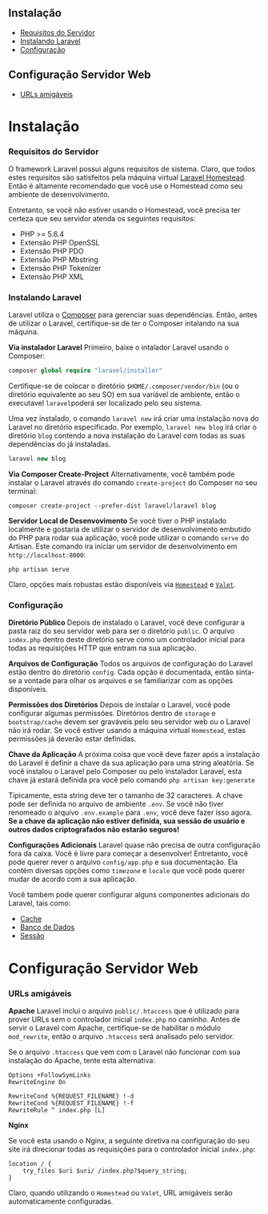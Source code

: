 ## Instalação
  * [Requisitos do Servidor]()
  * [Instalando Laravel]()
  * [Configuração]()

## Configuração Servidor Web
  * [URLs amigáveis]()
  

# Instalação
### Requisitos do Servidor
O framework Laravel possui alguns requisitos de sistema. Claro, que todos estes requisitos são satisfeitos pela máquina virtual [Laravel Homestead](https://laravel.com/docs/5.4/homestead). Então é altamente recomendado que você use o Homestead como seu ambiente de desenvolvimento.

Entretanto, se você não estiver usando o Homestead, você precisa ter certeza que seu servidor atenda os seguintes requisitos:
  * PHP >= 5.6.4
  * Extensão PHP OpenSSL
  * Extensão PHP PDO
  * Extensão PHP Mbstring
  * Extensão PHP Tokenizer
  * Extensão PHP XML
 
### Instalando Laravel
Laravel utiliza o [Composer](https://getcomposer.org/) para gerenciar suas dependências. Então, antes de utilizar o Laravel, certifique-se de ter o Composer intalando na sua máquina.

**Via instalador Laravel**
Primeiro, baixe o intalador Laravel usando o Composer:

```php
composer global require "laravel/installer"
```

Certifique-se de colocar o diretório `$HOME/.composer/vendor/bin` (ou o diretório equivalente ao seu SO) em sua variável de ambiente, então o executavel `laravel`poderá ser localizado pelo seu sistema.

Uma vez instalado, o comando `laravel new` irá criar uma instalação nova do Laravel no diretório especificado. Por exemplo, `laravel new blog` irá criar o diretório `blog` contendo a nova instalação do Laravel com todas as suas dependências do já instaladas.

```php
laravel new blog
```

**Via Composer Create-Project**
Alternativamente, você também pode instalar o Laravel através do comando `create-project` do Composer no seu terminal:

`composer create-project --prefer-dist laravel/laravel blog`

**Servidor Local de Desenvovimento**
Se você tiver o PHP instalado localmente e gostaria de utilizar o servidor de desenvolvimento embutido do PHP para rodar sua aplicação, você pode utilizar o comando `serve` do Artisan. Este comando ira iniciar um servidor de desenvolvimento em `http://localhost:8000`:

`php artisan serve`

Claro, opções mais robustas estão disponíveis via [`Homestead`](https://laravel.com/docs/5.4/homestead) e [`Valet`](https://laravel.com/docs/5.4/valet).

### Configuração
**Diretório Público**
Depois de instalado o Laravel, você deve configurar a pasta raiz do seu servidor web para ser o diretório `public`. O arquivo `index.php` dentro deste diretório serve como um controlador inicial para todas as requisições HTTP que entram na sua aplicação.

**Arquivos de Configuração**
Todos os arquivos de configuração do Laravel estão dentro do diretório `config`. Cada opção é documentada, então sinta-se a vontade para olhar os arquivos e se familiarizar com as opções disponíveis.

**Permissões dos Diretórios**
Depois de instalar o Laravel, você pode configurar algumas permissões. Diretórios dentro de `storage` e `bootstrap/cache` devem ser graváveis pelo seu servidor web ou o Laravel não irá rodar. Se você estiver usando a máquina virtual `Homestead`, estas permissões já deverão estar definidas.

**Chave da Aplicação**
A próxima coisa que você deve fazer após a instalação do Laravel é definir a chave da sua aplicação para uma string aleatória. Se você instalou o Laravel pelo Composer ou pelo instalador Laravel, esta chave já estará definida pra você pelo comando `php artisan key:generate`

Tipicamente, esta string deve ter o tamanho de 32 caracteres. A chave pode ser definida no arquivo de ambiente `.env`. Se você não tiver renomeado o arquivo `.env.example` para `.env`, você deve fazer isso agora. **Se a chave da aplicação não  estiver definida, sua sessão de usuário e outros dados criptografados não estarão seguros!**

**Configurações Adicionais**
Laravel quase não precisa de outra configuração fora da caixa. Você é livre para começar a desenvolver! Entretanto, você pode querer rever o arquivo `config/app.php` e sua documentação. Ela contém diversas opções como `timezone` e `locale` que você pode querer mudar de acordo com a sua aplicação.

Você também pode querer configurar alguns componentes adicionais do Laravel, tais como:

   * [Cache]()
   * [Banco de Dados]()
   * [Sessão]()


# Configuração Servidor Web
### URLs amigáveis

**Apache**
Laravel inclui o arquivo `public/.htaccess` que é utilizado para prover URLs sem o controlador inicial `index.php` no caminho. Antes de servir o Laravel com Apache, certifique-se de habilitar o módulo `mod_rewrite`, então o arquivo `.htaccess` será analisado pelo servidor.

Se o arquivo `.htaccess` que vem com o Laravel não funcionar com sua instalação do Apache, tente esta alternativa:

```
Options +FollowSymLinks
RewriteEngine On

RewriteCond %{REQUEST_FILENAME} !-d
RewriteCond %{REQUEST_FILENAME} !-f
RewriteRule ^ index.php [L]
```

**Nginx**

Se você esta usando o Nginx, a seguinte diretiva na configuração do seu site irá direcionar todas as requisições para o controlador inicial `index.php`:

```
location / {
    try_files $uri $uri/ /index.php?$query_string;
}
```

Claro, quando utilizando o `Homestead` ou `Valet`, URL amigáveis serão automaticamente configuradas.
